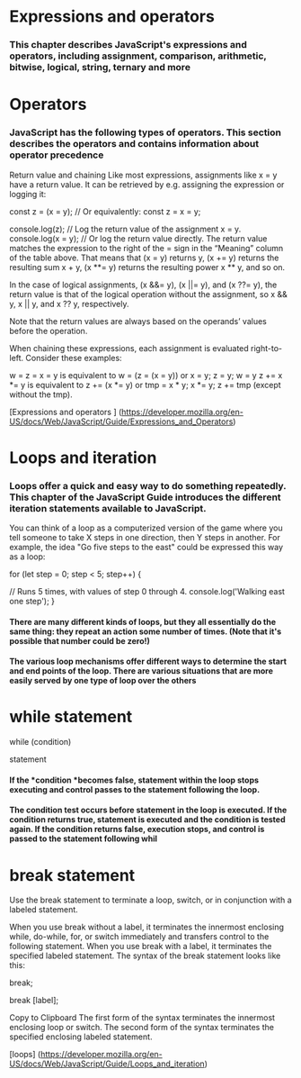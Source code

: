# Expressions and operators
### This chapter describes JavaScript's expressions and operators, including assignment, comparison, arithmetic, bitwise, logical, string, ternary and more

# Operators
### JavaScript has the following types of operators. This section describes the operators and contains information about operator precedence

Return value and chaining
Like most expressions, assignments like x = y have a return value. It can be retrieved by e.g. assigning the expression or logging it:

const z = (x = y); // Or equivalently: const z = x = y;

console.log(z); // Log the return value of the assignment x = y.
console.log(x = y); // Or log the return value directly.
The return value matches the expression to the right of the = sign in the “Meaning” column of the table above. That means that (x = y) returns y, (x += y) returns the resulting sum x + y, (x **= y) returns the resulting power x ** y, and so on.

In the case of logical assignments, (x &&= y), (x ||= y), and (x ??= y), the return value is that of the logical operation without the assignment, so x && y, x || y, and x ?? y, respectively.

Note that the return values are always based on the operands’ values before the operation.

When chaining these expressions, each assignment is evaluated right-to-left. Consider these examples:

w = z = x = y is equivalent to w = (z = (x = y)) or x = y; z = y; w = y
z += x *= y is equivalent to z += (x *= y) or tmp = x * y; x *= y; z += tmp (except without the tmp).

[Expressions and operators ]
(https://developer.mozilla.org/en-US/docs/Web/JavaScript/Guide/Expressions_and_Operators)

# Loops and iteration
### Loops offer a quick and easy way to do something repeatedly. This chapter of the JavaScript Guide introduces the different iteration statements available to JavaScript.

You can think of a loop as a computerized version of the game where you tell someone to take X steps in one direction, then Y steps in another. For example, the idea "Go five steps to the east" could be expressed this way as a loop:

for (let step = 0; step < 5; step++) {

  // Runs 5 times, with values of step 0 through 4.
  console.log('Walking east one step');
}

#### There are many different kinds of loops, but they all essentially do the same thing: they repeat an action some number of times. (Note that it's possible that number could be zero!)

#### The various loop mechanisms offer different ways to determine the start and end points of the loop. There are various situations that are more easily served by one type of loop over the others

# while statement
while (condition)

  statement

  #### If the *condition *becomes false, statement within the loop stops executing and control passes to the statement following the loop.

#### The condition test occurs before statement in the loop is executed. If the condition returns true, statement is executed and the condition is tested again. If the condition returns false, execution stops, and control is passed to the statement following whil
# break statement
Use the break statement to terminate a loop, switch, or in conjunction with a labeled statement.

When you use break without a label, it terminates the innermost enclosing while, do-while, for, or switch immediately and transfers control to the following statement.
When you use break with a label, it terminates the specified labeled statement.
The syntax of the break statement looks like this:

break;

break [label];

Copy to Clipboard
The first form of the syntax terminates the innermost enclosing loop or switch.
The second form of the syntax terminates the specified enclosing labeled statement.

[loops]
(https://developer.mozilla.org/en-US/docs/Web/JavaScript/Guide/Loops_and_iteration)